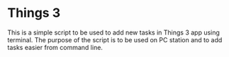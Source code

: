 # Things 3 

This is a simple script to be used to add new tasks in Things 3 app using terminal. 
The purpose of the script is to be used on PC station and to add tasks easier 
from command line. 